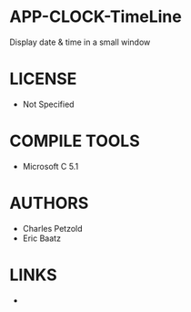 APP-CLOCK-TimeLine
==================

Display date &amp; time in a small window

LICENSE
===============
* Not Specified

COMPILE TOOLS
===============
* Microsoft C 5.1

AUTHORS
===============
* Charles Petzold
* Eric Baatz

LINKS
===============
* 
